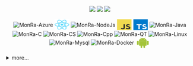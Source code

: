 <!--Hello
<h2><img src="https://emojis.slackmojis.com/emojis/images/1531849430/4246/blob-sunglasses.gif?1531849430" width="30"/> Hi 👋 , I'm MonRá! <img src="https://media.giphy.com/media/12oufCB0MyZ1Go/giphy.gif" width="50"></h2>
-->

<div>
  </p>
  <div align="center">
   <a href="https://www.facebook.com/ramon.chaib" target="_blank"><img src="https://img.shields.io/badge/-Facebook-%230077B5?style=for-the-badge&logo=facebook&logoColor=white" target="_blank"></a> 
  <a href="https://www.instagram.com/monrapps/" target="_blank"><img src="https://img.shields.io/badge/-Instagram-%23E4405F?style=for-the-badge&logo=instagram&logoColor=white" target="_blank"></a>
  <a href="https://www.linkedin.com/in/ramon-chaib-27007635/" target="_blank"><img src="https://img.shields.io/badge/-LinkedIn-%230077B5?style=for-the-badge&logo=linkedin&logoColor=white" target="_blank"></a>   
</div>
  
 <div style="display: inline_block" align="center"><br>
  <img align="center" alt="MonRa-Azure" height="30" width="40" src="https://cdn.jsdelivr.net/gh/devicons/devicon/icons/azure/azure-original.svg">
  <img align="center" alt="MonRa-React" height="30" width="40" src="https://raw.githubusercontent.com/devicons/devicon/master/icons/react/react-original.svg">
  <img align="center" alt="MonRa-NodeJs" height="30" width="40" src="https://cdn.jsdelivr.net/gh/devicons/devicon/icons/nodejs/nodejs-original.svg">
  <img align="center" alt="MonRa-Js" height="30" width="40" src="https://raw.githubusercontent.com/devicons/devicon/master/icons/javascript/javascript-original.svg">     <img align="center" alt="MonRa-Ts" height="30" width="40" src="https://raw.githubusercontent.com/devicons/devicon/master/icons/typescript/typescript-original.svg">
  <img align="center" alt="MonRa-Java" height="30" width="40" src="https://cdn.jsdelivr.net/gh/devicons/devicon/icons/java/java-original.svg">
  <img align="center" alt="MonRa-C" height="30" width="40" src="https://cdn.jsdelivr.net/gh/devicons/devicon/icons/c/c-original.svg">
  <img align="center" alt="MonRa-CS" height="30" width="40" src="https://cdn.jsdelivr.net/gh/devicons/devicon/icons/csharp/csharp-original.svg">
  <img align="center" alt="MonRa-Cpp" height="30" width="40" src="https://cdn.jsdelivr.net/gh/devicons/devicon/icons/cplusplus/cplusplus-original.svg">
  <img align="center" alt="MonRa-QT" height="30" width="40" src="https://cdn.jsdelivr.net/gh/devicons/devicon/icons/qt/qt-original.svg">
  <img align="center" alt="MonRa-Linux" height="30" width="40" src="https://cdn.jsdelivr.net/gh/devicons/devicon/icons/linux/linux-original.svg">
  <img align="center" alt="MonRa-Mysql" height="30" width="40" src="https://cdn.jsdelivr.net/gh/devicons/devicon/icons/mysql/mysql-original.svg">
  <img align="center" alt="MonRa-Docker" height="30" width="40" src="https://cdn.jsdelivr.net/gh/devicons/devicon/icons/docker/docker-original.svg">  
  <img align="center" alt="MonRa-Android" height="30" width="40" src="https://github.com/devicons/devicon/blob/master/icons/android/android-original.svg">
  
</div>
</a>

</br>
<!--
[![github activity graph](https://activity-graph.herokuapp.com/graph?username=monrapps&theme=chartreuse-dark)](https://github.com/monrapps/)
-->
<div>
<details>
      <summary>more...</summary>
      
<!--
### <img src="https://media.giphy.com/media/VgCDAzcKvsR6OM0uWg/giphy.gif" width="50"> A little more about me...  

```javascript
const monra = {
    pronouns: "He" | "Him",
    code: ["any"],
    askMeAbout: ["any"],
    technologies: {
        backEnd: {
            js: ["any"],
        },
        mobileApp: {
            native: ["Android Development"]
        },
        devOps: ["AWS", "Docker🐳", "Route53", "Nginx"],
        databases: ["mongo", "MySql", "sqlite"],
        misc: ["Firebase", "Socket.IO", "selenium", "open-cv", "php", "SuiteApp"]
    },
    architecture: ["Serverless Architecture", "Progressive web applications", "Single page applications"],
    currentFocus: "Building Robots to ease opertations",
    funFact: "There are two ways to write error-free programs; only the third one works"
};
```
-->

---
<!--START_SECTION:waka-->
![Code Time](http://img.shields.io/badge/Code%20Time-1%2C107%20hrs%2015%20mins-blue)

![Profile Views](http://img.shields.io/badge/Profile%20Views-0-blue)

![Lines of code](https://img.shields.io/badge/From%20Hello%20World%20I%27ve%20Written-3.1%20million%20lines%20of%20code-blue)

**🐱 My GitHub Data** 

> 📦 58.1 kB Used in GitHub's Storage 
 > 
> 🏆 1,182 Contributions in the Year 2025
 > 
> 🚫 Not Opted to Hire
 > 
> 📜 24 Public Repositories 
 > 
> 🔑 20 Private Repositories 
 > 
**I'm an Early 🐤** 

```text
🌞 Morning                8576 commits        ████████░░░░░░░░░░░░░░░░░   33.95 % 
🌆 Daytime                11091 commits       ███████████░░░░░░░░░░░░░░   43.90 % 
🌃 Evening                3813 commits        ████░░░░░░░░░░░░░░░░░░░░░   15.09 % 
🌙 Night                  1783 commits        ██░░░░░░░░░░░░░░░░░░░░░░░   07.06 % 
```
📅 **I'm Most Productive on Thursday** 

```text
Monday                   4692 commits        █████░░░░░░░░░░░░░░░░░░░░   18.57 % 
Tuesday                  4647 commits        █████░░░░░░░░░░░░░░░░░░░░   18.39 % 
Wednesday                4775 commits        █████░░░░░░░░░░░░░░░░░░░░   18.90 % 
Thursday                 5371 commits        █████░░░░░░░░░░░░░░░░░░░░   21.26 % 
Friday                   3471 commits        ███░░░░░░░░░░░░░░░░░░░░░░   13.74 % 
Saturday                 1332 commits        █░░░░░░░░░░░░░░░░░░░░░░░░   05.27 % 
Sunday                   975 commits         █░░░░░░░░░░░░░░░░░░░░░░░░   03.86 % 
```


📊 **This Week I Spent My Time On** 

```text
🕑︎ Time Zone: America/Sao_Paulo

💬 Programming Languages: 
TypeScript               2 hrs 21 mins       ███████░░░░░░░░░░░░░░░░░░   28.06 % 
Bash                     2 hrs 9 mins        ██████░░░░░░░░░░░░░░░░░░░   25.69 % 
Other                    1 hr 54 mins        ██████░░░░░░░░░░░░░░░░░░░   22.84 % 
YAML                     1 hr 17 mins        ████░░░░░░░░░░░░░░░░░░░░░   15.39 % 
Docker                   18 mins             █░░░░░░░░░░░░░░░░░░░░░░░░   03.66 % 

🔥 Editors: 
VS Code                  8 hrs 22 mins       █████████████████████████   100.00 % 

🐱‍💻 Projects: 
wlm-backend              4 hrs 3 mins        ████████████░░░░░░░░░░░░░   48.34 % 
wlm-infra                1 hr 41 mins        █████░░░░░░░░░░░░░░░░░░░░   20.21 % 
gww-v6i                  1 hr 1 min          ███░░░░░░░░░░░░░░░░░░░░░░   12.23 % 
buildroot                33 mins             ██░░░░░░░░░░░░░░░░░░░░░░░   06.64 % 
zmqslip                  27 mins             █░░░░░░░░░░░░░░░░░░░░░░░░   05.37 % 

💻 Operating System: 
WSL                      8 hrs 12 mins       █████████████████████████   98.05 % 
Windows                  9 mins              ░░░░░░░░░░░░░░░░░░░░░░░░░   01.95 % 
```

**I Mostly Code in C++** 

```text
C                        15 repos            █████░░░░░░░░░░░░░░░░░░░░   18.52 % 
Java                     9 repos             ███░░░░░░░░░░░░░░░░░░░░░░   11.11 % 
Python                   8 repos             ██░░░░░░░░░░░░░░░░░░░░░░░   09.88 % 
JavaScript               7 repos             ██░░░░░░░░░░░░░░░░░░░░░░░   08.64 % 
HTML                     5 repos             ██░░░░░░░░░░░░░░░░░░░░░░░   06.17 % 
```



**Timeline**

![Lines of Code chart](https://raw.githubusercontent.com/monrapps/monrapps/master/assets/bar_graph.png)


 Last Updated on 05/04/2025 19:21:00 UTC
<!--END_SECTION:waka-->
